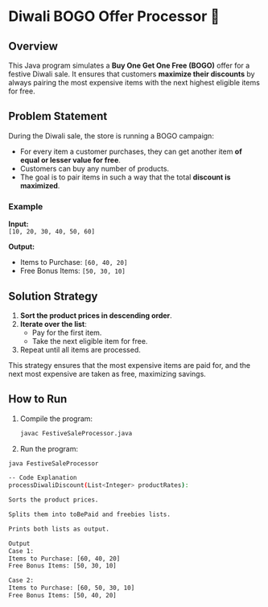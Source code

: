 # Diwali BOGO Offer Processor 🎉

## Overview

This Java program simulates a **Buy One Get One Free (BOGO)** offer for a festive Diwali sale. It ensures that customers **maximize their discounts** by always pairing the most expensive items with the next highest eligible items for free.

## Problem Statement

During the Diwali sale, the store is running a BOGO campaign:
- For every item a customer purchases, they can get another item **of equal or lesser value for free**.
- Customers can buy any number of products.
- The goal is to pair items in such a way that the total **discount is maximized**.

### Example

**Input:**  
`[10, 20, 30, 40, 50, 60]`

**Output:**  
- Items to Purchase: `[60, 40, 20]`  
- Free Bonus Items: `[50, 30, 10]`

## Solution Strategy

1. **Sort the product prices in descending order**.
2. **Iterate over the list**:
   - Pay for the first item.
   - Take the next eligible item for free.
3. Repeat until all items are processed.

This strategy ensures that the most expensive items are paid for, and the next most expensive are taken as free, maximizing savings.

## How to Run

1. Compile the program:
   ```bash
   javac FestiveSaleProcessor.java
2. Run the program:
 ```bash
 java FestiveSaleProcessor

-- Code Explanation
processDiwaliDiscount(List<Integer> productRates):

Sorts the product prices.

Splits them into toBePaid and freebies lists.

Prints both lists as output.

Output
Case 1:
Items to Purchase: [60, 40, 20]
Free Bonus Items: [50, 30, 10]

Case 2:
Items to Purchase: [60, 50, 30, 10]
Free Bonus Items: [50, 40, 20]
